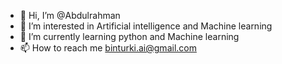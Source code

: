 - 👋 Hi, I’m @Abdulrahman
- 👀 I’m interested in Artificial intelligence and Machine learning
- 🌱 I’m currently learning python and Machine learning
- 📫 How to reach me binturki.ai@gmail.com

<!---
binturki99/binturki99 is a ✨ special ✨ repository because its `README.md` (this file) appears on your GitHub profile.
You can click the Preview link to take a look at your changes.
--->
